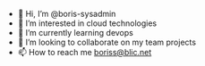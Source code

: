 - 👋 Hi, I’m @boris-sysadmin
- 👀 I’m interested in cloud technologies
- 🌱 I’m currently learning devops
- 💞️ I’m looking to collaborate on my team projects
- 📫 How to reach me boriss@blic.net

<!---
boris-sysadmin/boris-sysadmin is a ✨ special ✨ repository because its `README.md` (this file) appears on your GitHub profile.
You can click the Preview link to take a look at your changes.
--->
